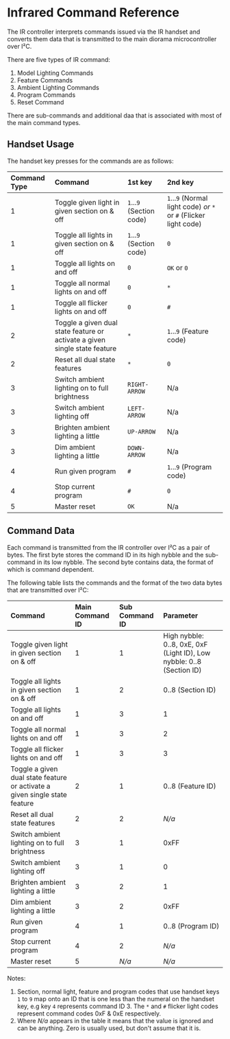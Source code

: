 # Infrared Command Reference

The IR controller interprets commands issued via the IR handset and converts them data that is transmitted to the main diorama microcontroller over I²C.

There are five types of IR command:

1. Model Lighting Commands
2. Feature Commands
3. Ambient Lighting Commands
4. Program Commands
5. Reset Command

There are sub-commands and additional daa that is associated with most of the main command types.

## Handset Usage

The handset key presses for the commands are as follows:

| Command Type | Command | 1st key | 2nd key |
|:-------------|:--------|:--------|:--------|
| 1 | Toggle given light in given section on & off | `1`...`9` (Section code) | `1`...`9` (Normal light code) _or_ `*` or `#` (Flicker light code) |
| 1 | Toggle all lights in given section on & off| `1`...`9` (Section code) | `0` |
| 1 | Toggle all lights on and off | `0` | `OK` or `0` |
| 1 | Toggle all normal lights on and off | `0` | `*` |
| 1 | Toggle all flicker lights on and off | `0` | `#` |
| 2 | Toggle a given dual state feature or activate a given single state feature | `*` | `1`...`9` (Feature code) |
| 2 | Reset all dual state features | `*` | `0` |
| 3 | Switch ambient lighting on to full brightness | `RIGHT-ARROW` | N/a |
| 3 | Switch ambient lighting off | `LEFT-ARROW` | N/a |
| 3 | Brighten ambient lighting a little | `UP-ARROW` | N/a |
| 3 | Dim ambient lighting a little | `DOWN-ARROW` | N/a |
| 4 | Run given program | `#` | `1`...`9` (Program code) |
| 4 | Stop current program | `#` | `0` |
| 5 | Master reset | `OK` | N/a |

## Command Data

Each command is transmitted from the IR controller over I²C as a pair of bytes. The first byte stores the command ID in its high nybble and the sub-command in its low nybble. The second byte contains data, the format of which is command dependent.

The following table lists the commands and the format of the two data bytes that are transmitted over I²C:

| Command | Main Command ID | Sub Command ID | Parameter |
|:--------|:----------------|:---------------|:----------|
| Toggle given light in given section on & off | 1 | 1 | High nybble: 0..8, 0xE, 0xF (Light ID), Low nybble: 0..8 (Section ID) |
| Toggle all lights in given section on & off | 1 | 2 | 0..8 (Section ID) |
| Toggle all lights on and off | 1 | 3 | 1 |
| Toggle all normal lights on and off | 1 | 3 | 2 |
| Toggle all flicker lights on and off | 1 | 3 | 3 |
| Toggle a given dual state feature or activate a given single state feature | 2 | 1 | 0..8 (Feature ID) |
| Reset all dual state features | 2 | 2 | _N/a_ |
| Switch ambient lighting on to full brightness | 3 | 1 | 0xFF |
| Switch ambient lighting off | 3 | 1 | 0 |
| Brighten ambient lighting a little | 3 | 2 | 1 |
| Dim ambient lighting a little | 3 | 2 | 0xFF |
| Run given program | 4 | 1 | 0..8 (Program ID) |
| Stop current program | 4 | 2 | _N/a_ |
| Master reset | 5 | _N/a_ | _N/a_ |

Notes:

1. Section, normal light, feature and program codes that use handset keys `1` to `9` map onto an ID that is one less than the numeral on the handset key, e.g key `4` represents command ID 3. The `*` and `#` flicker light codes represent command codes 0xF & 0xE respectively.
2. Where _N/a_ appears in the table it means that the value is ignored and can be anything. Zero is usually used, but don't assume that it is.
